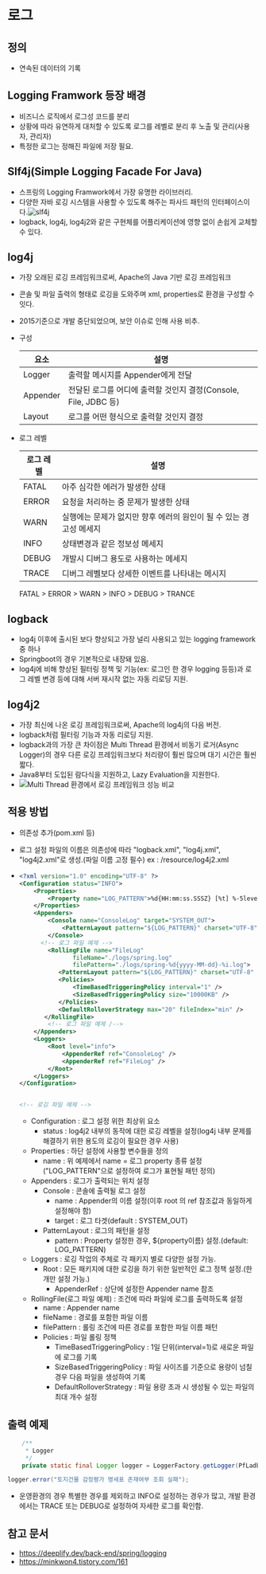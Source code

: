 # 로그

## 정의

- 연속된 데이터의 기록

## Logging Framwork 등장 배경

- 비즈니스 로직에서 로그성 코드를 분리
- 상황에 따라 유연하게 대처할 수 있도록 로그를 레벨로 분리 후 노출 및 관리(사용자, 관리자)
- 특정한 로그는 정해진 파일에 저장 필요.

## Slf4j(Simple Logging Facade For Java)

- 스프링의 Logging Framwork에서 가장 유명한 라이브러리.
- 다양한 자바 로깅 시스템을 사용할 수 있도록 해주는 파사드 패턴의 인터페이스이다.![slf4j](https://deeplify.dev/assets/images/slf4j.jpg)
- logback, log4j, log4j2와 같은 구현체를 어플리케이션에 영향 없이 손쉽게 교체할 수 있다.

## log4j

- 가장 오래된 로깅 프레임워크로써, Apache의 Java 기반 로깅 프레임워크

- 콘솔 및 파일 출력의 형태로 로깅을 도와주며 xml, properties로 환경을 구성할 수 잇다.

- 2015기준으로 개발 중단되었으며, 보안 이슈로 인해 사용 비추.

- 구성

  | 요소     | 설명                                                         |
  | -------- | ------------------------------------------------------------ |
  | Logger   | 출력할 메시지를 Appender에게 전달                            |
  | Appender | 전달된 로그를 어디에 출력할 것인지 결정(Console, File, JDBC 등) |
  | Layout   | 로그를 어떤 형식으로 출력할 것인지 결정                      |

- 로그 레벨

  | 로그 레벨 | 설명                                                         |
  | --------- | ------------------------------------------------------------ |
  | FATAL     | 아주 심각한 에러가 발생한 상태                               |
  | ERROR     | 요청을 처리하는 중 문제가 발생한 상태                        |
  | WARN      | 실행에는 문제가 없지만 향후 에러의 원인이 될 수 있는 경고성 메세지 |
  | INFO      | 상태변경과 같은 정보성 메세지                                |
  | DEBUG     | 개발시 디버그 용도로 사용하는 메세지                         |
  | TRACE     | 디버그 레벨보다 상세한 이벤트를 나타내는 메시지              |

  FATAL > ERROR > WARN > INFO > DEBUG > TRANCE

## logback

- log4j 이후에 출시된 보다 향상되고 가장 널리 사용되고 있는 logging framework 중 하나 
- Springboot의 경우 기본적으로 내장돼 있음.
- log4j에 비해 향상된 필터링 정책 및 기능(ex: 로그인 한 경우 logging 등등)과 로그 레벨 변경 등에 대해 서버 재시작 없는 자동 리로딩 지원.

## log4j2

- 가장 최신에 나온 로깅 프레임워크로써, Apache의 log4j의 다음 버전.
- logback처럼 필터링 기능과 자동 리로딩 지원.
- logback과의 가장 큰 차이점은 Multi Thread 환경에서 비동기 로거(Async Logger)의 경우 다른 로깅 프레임워크보다 처리량이 훨씬 많으며 대기 시간은 훨씬 짧다.
- Java8부터 도입된 람다식을 지원하고, Lazy Evaluation을 지원한다.
- ![Multi Thread 환경에서 로깅 프레임워크 성능 비교](https://blog.kakaocdn.net/dn/pz7AV/btqRL4pzCe1/A03Kx6hCy1KdzMgxHpNOf0/img.png)

## 적용 방법

- 의존성 추가(pom.xml 등)

- 로그 설정 파일의 이름은 의존성에 따라 "logback.xml", "log4j.xml", "log4j2.xml"로 생성.(파일 이름 고정 필수)
  ex : /resource/log4j2.xml

- ``` xml
  <?xml version="1.0" encoding="UTF-8" ?>
  <Configuration status="INFO">
      <Properties>
          <Property name="LOG_PATTERN">%d{HH:mm:ss.SSSZ} [%t] %-5level %logger{36} - %msg%n</Property>
      </Properties>
      <Appenders>
          <Console name="ConsoleLog" target="SYSTEM_OUT">
              <PatternLayout pattern="${LOG_PATTERN}" charset="UTF-8"/>
          </Console>
  		<!-- 로그 파일 예제 -->
          <RollingFile name="FileLog"
                 fileName="./logs/spring.log"
                 filePattern="./logs/spring-%d{yyyy-MM-dd}-%i.log">
             <PatternLayout pattern="${LOG_PATTERN}" charset="UTF-8" />
             <Policies>
                 <TimeBasedTriggeringPolicy interval="1" />
                 <SizeBasedTriggeringPolicy size="10000KB" />
             </Policies>
             <DefaultRolloverStrategy max="20" fileIndex="min" />
         </RollingFile>
          <!-- 로그 파일 예제 /-->
      </Appenders>
      <Loggers>
          <Root level="info">
              <AppenderRef ref="ConsoleLog" />
              <AppenderRef ref="FileLog" />
          </Root>
      </Loggers>
  </Configuration>
  
  
  <!-- 로깅 파일 예제 -->
  ```

  - Configuration : 로그 설정 위한 최상위 요소
    - status : log4j2 내부의 동작에 대한 로깅 레벨을 설정(log4j 내부 문제를 해결하기 위한 용도의 로깅이 필요한 경우 사용)
  - Properties : 하단 설정에 사용할 변수들을 정의
    -  name : 위 예제에서 name = 로그 property 종류 설정("LOG_PATTERN"으로 설정하여 로그가 표현될 패턴 정의)
  - Appenders : 로그가 출력되는 위치 설정
    - Console : 콘솔에 출력될 로그 설정
      - name : Appender의 이름 설정(이후 root 의 ref 참조값과 동일하게 설정해야 함)
      - target : 로그 타겟(default : SYSTEM_OUT)
    - PatternLayout : 로그의 패턴을 설정 
      - pattern : Property 설정한 경우, ${property이름} 설정.(default: LOG_PATTERN)
  - Loggers : 로깅 작업의 주체로 각 패키지 별로 다양한 설정 가능.
    - Root : 모든 패키지에 대한 로깅을 하기 위한 일반적인 로그 정책 설정.(한 개만 설정 가능.)
      - AppenderRef : 상단에 설정한 Appender name 참조
  - RollingFile(로그 파일 예제) : 조건에 따라 파일에 로그를 출력하도록 설정
    - name : Appender name
    - fileName : 경로를 포함한 파일 이름
    - filePattern : 롤링 조건에 따른 경로를 포함한 파일 이름 패턴
    - Policies : 파일 롤링 정책
      - TimeBasedTriggeringPolicy : 1일 단위(interval=1)로 새로운 파일에 로그를 기록
      - SizeBasedTriggeringPolicy : 파일 사이즈를 기준으로 용량이 넘칠 경우 다음 파일을 생성하여 기록
      - DefaultRolloverStrategy : 파일 용량 초과 시 생성될 수 있는 파일의 최대 개수 설정

## 출력 예제

```java
	/**
	 * Logger
	 */
	private static final Logger logger = LoggerFactory.getLogger(PfLadbuldApasmtDtlsTableController.class);

logger.error("토지건물 감정평가 명세표 존재여부 조회 실패");
```

- 운영환경의 경우 특별한 경우를 제외하고 INFO로 설정하는 경우가 많고, 개발 환경에서는 TRACE 또는 DEBUG로 설정하여 자세한 로그를 확인함.

## 참고 문서

- https://deeplify.dev/back-end/spring/logging
- https://minkwon4.tistory.com/161